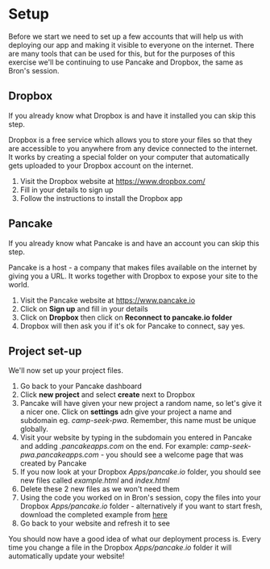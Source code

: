 # Setup

Before we start we need to set up a few accounts that will help us with deploying our app and making it visible to everyone on the internet. There are many tools that can be used for this, but for the purposes of this exercise we'll be continuing to use Pancake and Dropbox, the same as Bron's session.

## Dropbox

If you already know what Dropbox is and have it installed you can skip this step. 

Dropbox is a free service which allows you to store your files so that they are accessible to you anywhere from any device connected to the internet. It works by creating a special folder on your computer that automatically gets uploaded to your Dropbox account on the internet.

1. Visit the Dropbox website at https://www.dropbox.com/
1. Fill in your details to sign up
1. Follow the instructions to install the Dropbox app

## Pancake

If you already know what Pancake is and have an account you can skip this step. 

Pancake is a host - a company that makes files available on the internet by giving you a URL. It works together with Dropbox to expose your site to the world.

1. Visit the Pancake website at https://www.pancake.io
1. Click on **Sign up** and fill in your details
1. Click on **Dropbox** then click on **Reconnect to pancake.io folder**
1. Dropbox will then ask you if it's ok for Pancake to connect, say yes.

## Project set-up

We'll now set up your project files.

1. Go back to your Pancake dashboard
1. Click **new project** and select **create** next to Dropbox
1. Pancake will have given your new project a random name, so let's give it a nicer one. Click on **settings** adn give your project a name and subdomain eg. *camp-seek-pwa*. Remember, this name must be unique globally.
1. Visit your website by typing in the subdomain you entered in Pancake and adding *.pancakeapps.com* on the end. For example: *camp-seek-pwa.pancakeapps.com* - you should see a welcome page that was created by Pancake
1. If you now look at your Dropbox *Apps/pancake.io* folder, you should see new files called *example.html* and *index.html*
1. Delete these 2 new files as we won't need them
1. Using the code you worked on in Bron's session, copy the files into your Dropbox *Apps/pancake.io* folder - alternatively if you want to start fresh, download the completed example from [here](camp-seek-coding-finished-example.zip)
1. Go back to your website and refresh it to see 

You should now have a good idea of what our deployment process is. Every time you change a file in the Dropbox *Apps/pancake.io* folder it will automatically update your website!